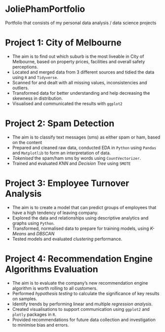 # JoliePhamPortfolio
Portfolio that consists of my personal data analysis / data science projects

# Project 1: City	of	Melbourne
* The	aim	is	to	find	out	which	suburb	is	the	most	liveable	in	City	of	Melbourne,	based	on	property	prices,	facilities	and	overall	safety	perceptions.
* Located	and	merged data	from	3	different	sources and	tidied	the	data using	`R` and	`Tidyverse`.
* Scanned	for	and	dealt	with all	missing	values,	inconsistencies	and	outliers.
* Transformed	data for	better	understanding	and	help decreasing the	skewness	in	distribution.
* Visualised	and	communicated	the	results	with	`ggplot2`

# Project 2: Spam	Detection 
* The	aim	is	to	classify	text	messages (sms) as	either spam	or	ham,	based	on	the	content
* Prepared	and	cleaned	raw	data,	conducted	EDA	in	`Python` using	`Pandas` and `Matplotlib` to	form	an	interpretation	of	data.
* *Tokenised*	the	spam/ham	sms	by	words	using	`CountVectorizer`.
* Trained	and	evaluated	*KNN* and	*Decision Tree* using	`SMOTE`

# Project 3: Employee	Turnover	Analysis 
* The	aim is	to	create	a	model	that	can	predict	groups	of	employees	that have	a	high	tendency	of	leaving	company.
* Explored	the	data	and	relationships	using	descriptive	analytics	and	graphs	using	`Python`.
* Transformed,	normalised	data	to	prepare	for	training	models,	using	*K-Means* and	*DBSCAN*
* Tested	models	and	evaluated	*clustering*	performance.

# Project 4: Recommendation	 Engine	 Algorithms	 Evaluation 
* The	 aim	 is to	 evaluate the	 company’s new	recommendation	engine	algorithm	is	worth	rolling	to	all	customers.
* Performed *hypothesis	testing* to	calculate	the	significance	of	key	results on	samples.
* Identify	trends	by	performing	linear	and	multiple	*regression	analysis*.
* Created	visualisations	to	support	communication using	`ggplot2` and	`plotly` packages in	`R`.
* Provided	recommendations	for	future	data	collection	and	investigation	to	minimise	bias	and	errors.
